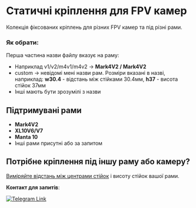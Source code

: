 # Статичні кріплення для FPV камер

Колекція фіксованих кріплень для різних FPV камер та під різні рами.

### Як обрати:
Перша частина назви файлу вказує на раму:
- Наприклад v1/v2/m4v1/m4v2 -> **Mark4V2 / Mark4V2**
- custom -> невідомі мені назви рам. Розміри вказані в назві, наприклад: **w30.4** - відстань між стійками 30.4мм, **h37** - висота стійок 37мм
- Інші мають бути зрозумілі з назви

## Підтримувані рами

- **Mark4V2**
- **XL10V6/V7** 
- **Manta 10**
- Інші рами присутні або за запитом


## Потрібне кріплення під іншу раму або камеру?

[Виміряйте відстань між центрами стійок](https://dmytr0.github.io/hole-distance/) і висоту стійок вашої рами.

**Контакт для запитів**: 

<a href="https://t.me/dimonick" target="_blank">
<img src="https://img.shields.io/badge/Telegram-2CA5E0?style=for-the-badge&logo=telegram&logoColor=white" alt="Telegram Link"/>
</a>